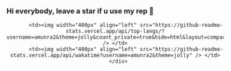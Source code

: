 ### Hi everybody, leave a star if u use my rep 👋


<center>
      <div>
           
           <td><img width="400px" align="left" src="https://github-readme-stats.vercel.app/api/top-langs/?username=amunra2&theme=jolly&count_private=true&hide=html&layout=compact" /> </td>
           <td><img width="400px" align="left" src="https://github-readme-stats.vercel.app/api/wakatime?username=amunra2&theme=jolly" /> </td>
      </div>
</center>


<!--
**amunra2/amunra2** is a ✨ _special_ ✨ repository because its `README.md` (this file) appears on your GitHub profile.

Here are some ideas to get you started:

- 🔭 I’m currently working on ...
- 🌱 I’m currently learning ...
- 👯 I’m looking to collaborate on ...
- 🤔 I’m looking for help with ...
- 💬 Ask me about ...
- 📫 How to reach me: ...
- 😄 Pronouns: ...
- ⚡ Fun fact: ...
-->
